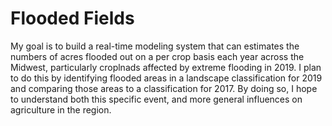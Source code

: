 # Flooded Fields
My  goal is to build a real-time modeling system that can estimates the numbers of acres flooded out on a per crop basis each year across the Midwest, particularly croplnads affected by extreme flooding in 2019. I plan to do this by identifying flooded areas in a landscape classification for 2019 and comparing those areas to a classification for 2017. By doing so, I hope to understand  both this specific event, and more general influences on agriculture in the region. 
